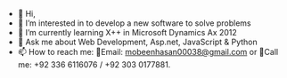 - 👋 Hi,
- 👀 I’m interested in to develop a new software to solve problems
- 🌱 I’m currently learning X++ in Microsoft Dynamics Ax 2012
- 💬 Ask me about Web Development, Asp.net, JavaScript & Python
- 📫 How to reach me: 📧Email: mobeenhasan00038@gmail.com or 🤙Call me: +92 336 6116076 / +92 303 0177881.
